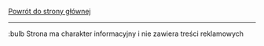 [Powrót do strony głównej](/README.md)

<hr>

:bulb Strona ma charakter informacyjny i nie zawiera treści reklamowych
